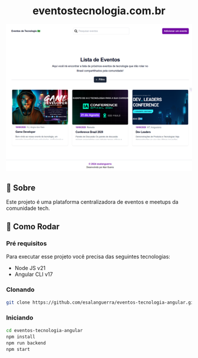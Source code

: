 <h1 align="center" style="font-weight: bold;">eventostecnologia.com.br</h1>

![Captura de tela](./screnshot.png)

<h2 id="started">📌 Sobre</h2>

Este projeto é uma plataforma centralizadora de eventos e meetups da comunidade tech.

<h2 id="started">🚀 Como Rodar</h2>

<h3>Pré requisitos</h3>

Para executar esse projeto você precisa das seguintes tecnologias:

- Node JS v21
- Angular CLI v17

<h3>Clonando</h3>

```bash
git clone https://github.com/esalanguerra/eventos-tecnologia-angular.git
```

<h3>Iniciando</h3>

```bash
cd eventos-tecnologia-angular
npm install
npm run backend
npm start
```
